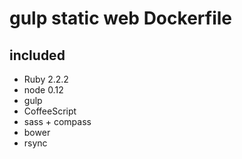 # gulp static web Dockerfile

## included
- Ruby 2.2.2
- node 0.12
- gulp
- CoffeeScript
- sass + compass
- bower
- rsync